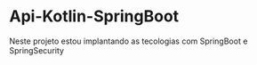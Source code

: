 # Api-Kotlin-SpringBoot
Neste projeto estou implantando as tecologias com SpringBoot e SpringSecurity 
